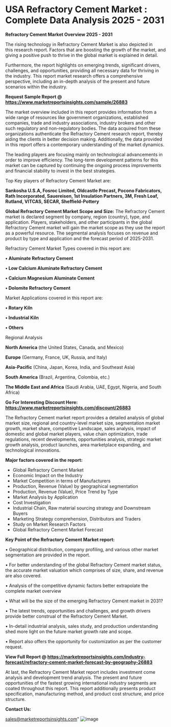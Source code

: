  # USA Refractory Cement Market : Complete Data Analysis 2025 - 2031

<Strong> Refractory Cement Market Overview 2025 - 2031</strong>

The rising technology in Refractory Cement Market is also depicted in this research report. Factors that are boosting the growth of the market, and giving a positive push to thrive in the global market is explained in detail.

Furthermore, the report highlights on emerging trends, significant drivers, challenges, and opportunities, providing all necessary data for thriving in the industry. This report market research offers a comprehensive perspective, including an in-depth analysis of the present and future scenarios within the industry.

<strong>Request Sample Report @ <a href=https://www.marketreportsinsights.com/sample/26883>https://www.marketreportsinsights.com/sample/26883</a></strong>

The market overview included in this report provides information from a wide range of resources like government organizations, established companies, trade and industry associations, industry brokers and other such regulatory and non-regulatory bodies. The data acquired from these organizations authenticate the Refractory Cement research report, thereby aiding the clients in better decision making. Additionally, the data provided in this report offers a contemporary understanding of the market dynamics.

The leading players are focusing mainly on technological advancements in order to improve efficiency. The long-term development patterns for this market can be captured by continuing the ongoing process improvements and financial stability to invest in the best strategies.

Top Key players of Refractory Cement Market are:

<strong>Sankosha U.S.A, Fosroc Limited, Oldcastle Precast, Pocono Fabricators, Rath Incorporated, Sauereisen, 1st Insulation Partners, 3M, Fresh Loaf, Rutland, VITCAS, SECAR, Sheffield-Pottery</strong>

<strong><b>Global Refractory Cement Market Scope and Size:</b></strong>
The Refractory Cement market is declared segment by company, region (country), type, and application. Players, stakeholders, and other participants in the global Refractory Cement market will gain the market scope as they use the report as a powerful resource. The segmental analysis focuses on revenue and product by type and application and the forecast period of 2025-2031.

Refractory Cement Market Types covered in this report are:

<strong>• Aluminate Refractory Cement

• Low Calcium Aluminate Refractory Cement

• Calcium Magnesium Aluminate Cement

• Dolomite Refractory Cement</strong>

Market Applications covered in this report are:

<strong>• Rotary Kiln

• Industrial Kiln

• Others</strong> 

Regional Analysis

<strong>North America</strong> (the United States, Canada, and Mexico)

<strong>Europe</strong> (Germany, France, UK, Russia, and Italy)

<strong>Asia-Pacific</strong> (China, Japan, Korea, India, and Southeast Asia)

<strong>South America</strong> (Brazil, Argentina, Colombia, etc.)

<strong>The Middle East and Africa</strong> (Saudi Arabia, UAE, Egypt, Nigeria, and South Africa)

<strong>Go For Interesting Discount Here: <a href=https://www.marketreportsinsights.com/discount/26883>https://www.marketreportsinsights.com/discount/26883</a></strong>

The Refractory Cement market report provides a detailed analysis of global market size, regional and country-level market size, segmentation market growth, market share, competitive Landscape, sales analysis, impact of domestic and global market players, value chain optimization, trade regulations, recent developments, opportunities analysis, strategic market growth analysis, product launches, area marketplace expanding, and technological innovations.

<strong><b>Major factors covered in the report:</b></strong>
<ul>
  <li>Global Refractory Cement Market </li>
  <li>Economic Impact on the Industry</li>
  <li>Market Competition in terms of Manufacturers</li>
  <li>Production, Revenue (Value) by geographical segmentation</li>
  <li>Production, Revenue (Value), Price Trend by Type</li>
  <li>Market Analysis by Application</li>
  <li>Cost Investigation</li>
  <li>Industrial Chain, Raw material sourcing strategy and Downstream Buyers</li>
  <li>Marketing Strategy comprehension, Distributors and Traders</li>
  <li>Study on Market Research Factors</li>
  <li>Global Refractory Cement Market Forecast</li>
</ul>

<strong><b>Key Point of the Refractory Cement Market report:</b></strong>

• Geographical distribution, company profiling, and various other market segmentation are provided in the report.

• For better understanding of the global Refractory Cement market status, the accurate market valuation which comprises of size, share, and revenue are also covered.

• Analysis of the competitive dynamic factors better extrapolate the complete market overview

• What will be the size of the emerging Refractory Cement market in 2031?

• The latest trends, opportunities and challenges, and growth drivers provide better construal of the Refractory Cement Market.

• In-detail industrial analysis, sales study, and production understanding shed more light on the future market growth rate and scope.

• Report also offers the opportunity for customization as per the customer request.

<strong><b>View Full Report @ <a href=https://marketreportsinsights.com/industry-forecast/refractory-cement-market-forecast-by-geography-26883>https://marketreportsinsights.com/industry-forecast/refractory-cement-market-forecast-by-geography-26883</a></b></strong>


At last, the Refractory Cement Market report includes investment come analysis and development trend analysis. The present and future opportunities of the fastest growing international industry segments are coated throughout this report. This report additionally presents product specification, manufacturing method, and product cost structure, and price structure.

<strong>Contact Us:</strong>

sales@marketreportsinsights.com"
![image](https://github.com/user-attachments/assets/776ec705-601c-48ec-a8e4-df9b11253d94)
